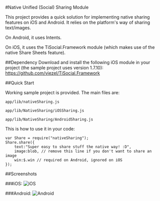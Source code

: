 #Native Unified (Social) Sharing Module

This project provides a quick solution for implementing native sharing features on iOS and Android. It relies on the platform's way of sharing text/images. 

On Android, it uses Intents.

On iOS, it uses the TiSocial.Framework module (which makes use of the native Share Sheets feature).

##Dependency
Download and install the following iOS module in your project (the sample project uses version 1.7.10): https://github.com/viezel/TiSocial.Framework

##Quick Start

Working sample project is provided. The main files are:

`app/lib/nativeSharing.js`

`app/lib/NativeSharing/iOSSharing.js`

`app/lib/NativeSharing/AndroidSharing.js`


This is how to use it in your code:

	var Share = require("nativeSharing");
    Share.share({
        text:"Super easy to share stuff the native way! :D",
        image:blob, // remove this line if you don't want to share an image
        win:$.win // required on Android, ignored on iOS
    });
    

##Screenshots

###iOS:
![iOS](https://bytebucket.org/jyounus14/native_unified_sharing/raw/b6c9f73458625cdba2fa619b4321368360ab673f/screenshot_iOS.png)

###Android:
![Android](https://bytebucket.org/jyounus14/native_unified_sharing/raw/b6c9f73458625cdba2fa619b4321368360ab673f/screenshot_android.png) 